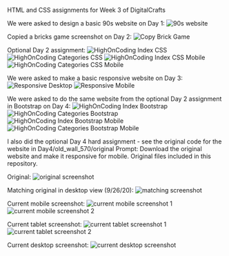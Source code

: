HTML and CSS assignments for Week 3 of DigitalCrafts

We were asked to design a basic 90s website on Day 1:
![90s website](90s_website.png)

Copied a bricks game screenshot on Day 2:
![Copy Brick Game](screenshots/copy_brick_game.png)

Optional Day 2 assignment:
![HighOnCoding Index CSS](screenshots/HighOnCoding_index_CSS.png)
![HighOnCoding Categories CSS](screenshots/HighOnCoding_categories_CSS.png)
![HighOnCoding Index CSS Mobile](screenshots/HOC_CSS_Index_Mobile.png)
![HighOnCoding Categories CSS Mobile](screenshots/HOC_CSS_Cat_M.png)

We were asked to make a basic responsive website on Day 3:
![Responsive Desktop](screenshots/responsive_desktop.png)
![Responsive Mobile](screenshots/responsive_mobile.png)

We were asked to do the same website from the optional Day 2 assignment in Bootstrap on Day 4:
![HighOnCoding Index Bootstrap](screenshots/HighOnCoding_index_Bootstrap.png)
![HighOnCoding Categories Bootstrap](screenshots/HighOnCoding_categories_Bootstrap.png)
![HighOnCoding Index Bootstrap Mobile](screenshots/HOC_Bootstrap_Index_Mobile.png)
![HighOnCoding Categories Bootstrap Mobile](screenshots/HOC_Bootstrap_Categories_Mobile.png)

I also did the optional Day 4 hard assignment - see the original code for the website in Day4/old_wall_570/original
Prompt: Download the original website and make it responsive for mobile. Original files included in this repository.

Original:
![original screenshot](screenshots/original_screenshot.png)

Matching original in desktop view (9/26/20):
![matching screenshot](screenshots/matching_screenshot.png)

Current mobile screenshot:
![current mobile screenshot 1](screenshots/current_mobile1.png)
![current mobile screenshot 2](screenshots/current_mobile2.png)

Current tablet screenshot:
![current tablet screenshot 1](screenshots/current_tablet1.png)
![current tablet screenshot 2](screenshots/current_tablet2.png)

Current desktop screenshot:
![current desktop screenshot](screenshots/current_desktop.png)